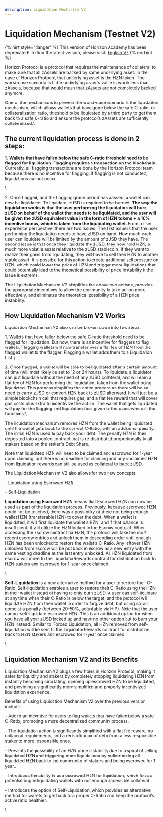 ```yaml
---
description: Liquidation Mechanism V2
---
```


# Liquidation Mechanism (Testnet V2)

{% hint style="danger" %}
This version of Horizon Academy has been deprecated! To find the latest version, please visit: [English V2](https://academy.horizonprotocol.com/)
{% endhint %}

Horizon Protocol is a protocol that requires the maintenance of collateral to make sure that all zAssets are backed by some underlying asset. In the case of Horizon Protocol, that underlying asset is the HZN token. The worst-case scenario is if the underlying asset's value is worth less than zAssets, because that would mean that zAssets are not completely backed anymore.

One of the mechanisms to prevent the worst-case scenario is the liquidation mechanism, which allows wallets that have gone below the safe C-ratio, or collateralization ratio, threshold to be liquidated by a third party to get them back to a safe C-ratio and ensure the protocol’s zAssets are sufficiently collateralized.\


## The current liquidation process is done in 2 steps:

1\. **Wallets that have fallen below the safe C-ratio threshold need to be flagged for liquidation. Flagging requires a transaction on the blockchain.** Currently, all flagging transactions are done by the Horizon Protocol team because there is no incentive for flagging. If flagging is not conducted, liquidations cannot occur.&#x20;

\


2\. Once flagged, and the flagging grace period has passed, a wallet can now be liquidated. To liquidate, zUSD is required to be burned. **The way the liquidation works is that the user performing the liquidation will burn zUSD on behalf of the wallet that needs to be liquidated, and the user will be given the zUSD equivalent value in the form of HZN tokens + a 10% incentive bonus, which is taken from the liquidating wallet.** From a user experience perspective, there are two issues. The first issue is that the user performing the liquidation needs to have zUSD on hand. How much each user can liquidate will be limited by the amount of zUSD they have. The second issue is that once they liquidate the zUSD, they now hold HZN, a much more volatile asset relative to the zUSD stablecoin. If they want to realize their gains from liquidating, they will have to sell their HZN to another stable asset. It is possible for this action to create additional sell pressure on HZN, which could lower the price of HZN and trigger more liquidations that could potentially lead to the theoretical possibility of price instability if the issue is extreme.



The Liquidation Mechanism V2 simplifies the above two actions, provides the appropriate incentives to allow the community to take action more effectively, and eliminates the theoretical possibility of a HZN price instability.



## How Liquidation Mechanism V2 Works

Liquidation Mechanism V2 also can be broken down into two steps:

1\. Wallets that have fallen below the safe C-ratio threshold need to be flagged for liquidation. But now, there is an incentive for flaggers to flag wallets. Flagging wallets will now transfer over a flat fee of HZN from the flagged wallet to the flagger. Flagging a wallet adds them to a Liquidation List.\


2\. Once flagged, a wallet will be able to be liquidated after a certain amount of time (will most likely be set to 12 or 24 hours). To liquidate, a liquidator can just liquidate without the need of any zUSD collateral, and will earn a flat fee of HZN for performing the liquidation, taken from the wallet being liquidated. This process simplifies the entire process as there will be no need to carry zUSD or convert HZN back to zUSD afterward. It will just be a simple blockchain call that requires gas, and a flat fee reward that will cover gas costs plus extra to incentivize the action. The wallet that gets liquidated will pay for the flagging and liquidation fees given to the users who call the functions.\


The liquidation mechanism removes HZN from the wallet being liquidated until the wallet gets back to the correct C-Ratio, with an additional penalty. The initial HZN is used to pay back your debt. The penalty HZN is then deposited into a pooled contract that is re-distributed proportionally to all stakers based on the staker's Debt Share.

Note that liquidated HZN will need to be claimed and escrowed for 1-year upon claiming, but there is no deadline for claiming and any unclaimed HZN from liquidation rewards can still be used as collateral to back zUSD.



The Liquidation Mechanism V2 also allows for two new concepts:

\- Liquidation using Escrowed HZN

\- Self-Liquidation



**Liquidation using Escrowed HZN** means that Escrowed HZN can now be used as part of the liquidation process. Previously, because escrowed HZN could not be touched, there was a possibility of there not being enough wallet HZN (transferable HZN) to cover the debt. When a wallet is liquidated, it will first liquidate the wallet’s HZN, and if that balance is insufficient, it will utilize the HZN locked in the Escrow contract. When accessing the Escrow contract for HZN, the protocol will take the most recent escrow entries and unlock them in descending order until enough HZN has been unlocked to restore the wallet’s C-Ratio. Any leftover HZN unlocked from escrow will be put back in escrow as a new entry with the same vesting deadline as the last entry unlocked. All HZN liquidated from escrow will move to the LiquidatorRewards contract for distribution back to HZN stakers and escrowed for 1-year once claimed.&#x20;

\


**Self-Liquidation** is a new alternative method for a user to restore their C-Ratio. Self-liquidation enables a user to restore their C-Ratio using the HZN in their wallet instead of having to only burn zUSD. A user can self-liquidate at any time when their C-Ratio is below the target, and the protocol will liquidate HZN from their wallet in order to forgive debt, but doing so will come at a penalty (between 20-50%, adjustable via HIP). Note that the user cannot self-liquidate escrowed HZN. This is an additional option for when you have all your zUSD locked up and have no other option but to burn your HZN instead. Similar to ‘Forced Liquidation’, all HZN removed from self-liquidation will be sent to the LiquidatorRewards contract for distribution back to HZN stakers and escrowed for 1-year once claimed. &#x20;

\


## **Liquidation Mechanism V2 and its Benefits**

Liquidation Mechanism V2 plugs a few holes in Horizon Protocol, making it safer for liquidity and stakers by completely stopping liquidating HZN from instantly becoming circulating, opening up escrowed HZN to be liquidated, and providing a significantly more simplified and properly incentivized liquidation experience.

Benefits of using Liquidation Mechanism V2 over the previous version include:

\- Added an incentive for  users to flag wallets that have fallen below a safe C-Ratio, promoting a more decentralized community process.

\- The liquidation action is significantly simplified with a flat fee reward, no collateral requirements, and a redistribution of debt from a less responsible staker to more responsible ones.

\- Prevents the possibility of an HZN price instability due to a spiral of selling liquidated HZN and triggering more liquidations by redistributing all liquidated HZN back to the community of stakers and being escrowed for 1 year..

\- Introduces the ability to use escrowed HZN for liquidation, which fixes a potential bug in liquidating wallets with not enough accessible collateral

\- Introduces the option of Self-Liquidation, which provides an alternative method for wallets to get back to a proper C-Ratio and keep the protocol’s active ratio healthier.

\
